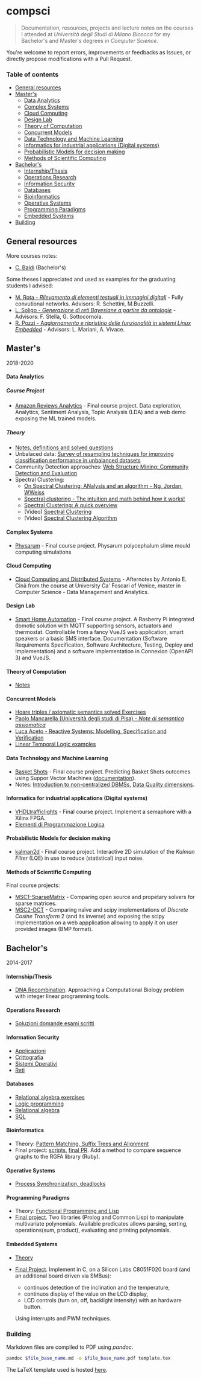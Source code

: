 # compsci

> Documentation, resources, projects and lecture notes on the courses I attended at *Università degli Studi di Milano Bicocca* for my Bachelor's and Master's degrees in *Computer Science*.

You're welcome to report errors, improvements or feedbacks as Issues, or directly propose modifications with a Pull Request.

### Table of contents

- [General resources](#general-resources)
- [Master's](#masters)
    + [Data Analytics](#data-analytics)
    + [Complex Systems](#complex-systems)
    + [Cloud Computing](#cloud-computing)
    + [Design Lab](#design-lab)
    + [Theory of Computation](#theory-of-computation)
    + [Concurrent Models](#concurrent-models)
    + [Data Technology and Machine Learning](#data-technology-and-machine-learning)
    + [Informatics for industrial applications (Digital systems)](#informatics-for-industrial-applications--digital-systems-)
    + [Probabilistic Models for decision making](#probabilistic-models-for-decision-making)
    + [Methods of Scientific Computing](#methods-of-scientific-computing)
- [Bachelor's](#bachelors)
    + [Internship/Thesis](#internship-thesis)
    + [Operations Research](#operations-research)
    + [Information Security](#information-security)
    + [Databases](#databases)
    + [Bioinformatics](#bioinformatics)
    + [Operative Systems](#operative-systems)
    + [Programming Paradigms](#programming-paradigms)
    + [Embedded Systems](#embedded-systems)
- [Building](#building)

## General resources

More courses notes:

- [C. Baldi](https://github.com/crisbal/Appunti-Unimib) (Bachelor's)

Some theses I appreciated and used as examples for the graduating students I advised:

- [M. Rota - *Rilevamento di elementi testuali in immagini digitali*](https://github.com/dubvulture/thesis/blob/master/thesis.pdf) - Fully convutional networks. Advisors: R. Schettini, M.Buzzelli.
- [L. Soligo - *Generazione di reti Bayesiane
a partire da ontologie*](https://gitlab.com/LolloneS/Tesi-Triennale) - Advisors: F. Stella, G. Sottocornola.
- [R. Pozzi - A*ggiornamento e ripristino delle funzionalità in sistemi Linux Embedded*](https://gitlab.com/rpo254/texis/blob/master/Tesi.pdf) - Advisors: L. Mariani, A. Vivace.

## Master's

2018-2020

#### Data Analytics

##### Course Project

- [Amazon Reviews Analytics](https://github.com/avivace/reviews-sentiment) - Final course project. Data exploration, Analytics, Sentiment Analysis, Topic Analysis (LDA) and a web demo exposing the ML trained models.

##### Theory

- [Notes, definitions and solved questions](masters/data-analytics/notes.md)
- Unbalaced data: [Survey of resampling techniques for improving classification performance in unbalanced datasets](https://arxiv.org/abs/1608.06048)
- Community Detection approaches: [Web Structure Mining: Community Detection and Evaluation](https://www.irit.fr/~Yoann.Pitarch/Docs/M2Stats/WebMining/wsm_communities.pdf)
- Spectral Clustering:
    + [On Spectral Clustering: ANalysis and an algorithm - Ng, Jordan, WWeiss](http://ai.stanford.edu/~ang/papers/nips01-spectral.pdf)
    + [Spectral clustering - The intuition and math behind how it works!](https://towardsdatascience.com/spectral-clustering-82d3cff3d3b7)
    + [Spectral Clustering: A quick overview](https://calculatedcontent.com/2012/10/09/spectral-clustering/)
    + (Video) [Spectral Clustering](https://www.youtube.com/watch?v=zkgm0i77jQ8)
    + (Video) [Spectral Clustering Algorithm](https://www.youtube.com/watch?v=P-LEH-AFovE)

#### Complex Systems

- [Physarum](https://github.com/avivace/Physarum) - Final course project. Physarum polycephalum slime mould computing simulations

#### Cloud Computing

- [Cloud Computing and Distributed Systems](https://github.com/Cinofix/Afternotes) - Afternotes by Antonio E. Cinà from the course at University Ca' Foscari of Venice, master in Computer Science - Data Management and Analytics.

#### Design Lab

- [Smart Home Automation](https://github.com/avivace/sha) - Final course project. A Rasberry Pi integrated domotic solution with MQTT supporting sensors, actuators and thermostat. Controllable from a fancy VueJS web application, smart speakers or a basic SMS interface. Documentation (Software Requirements Specification, Software Architecture, Testing, Deploy and Implementation) and a software implementation in Connexion (OpenAPI 3) and VueJS.


#### Theory of Computation

- [Notes](https://github.com/avivace/compsci/blob/master/masters/computation/notes.pdf)

#### Concurrent Models

- [Hoare triples / axiomatic semantics solved Exercises](masters/concurrent-models)
- [Paolo Mancarella (Università degli studi di Pisa) - *Note di semantica assiomatica*](http://pages.di.unipi.it/corradini/Didattica/LPP-13/Logica%20di%20Hoare.pdf)
- [Luca Aceto - Reactive Systems: Modelling, Specification and Verification](http://www.cs.ioc.ee/yik/schools/win2007/ingolfsdottir/sv-book-part1.pdf)
- [Linear Temporal Logic examples](http://www.dis.uniroma1.it/liberato/ar/ltl/ltl.html)

#### Data Technology and Machine Learning

- [Basket Shots](https://github.com/avivace/basket-shots) - Final course project. Predicting Basket Shots outcomes using Suppor Vector Machines ([documentation](https://github.com/avivace/basket-shots/raw/master/docs/index.pdf)).
- Notes: [Introduction to non-centralized DBMSs](https://github.com/avivace/compsci/raw/master/masters/datatech/2.pdf), [Data Quality dimensions](https://github.com/avivace/compsci/raw/master/masters/datatech/dataquality.pdf).


#### Informatics for industrial applications (Digital systems)

- [VHDLtrafficlights](https://github.com/avivace/VHDLtrafficlights) - Final course project. Implement a semaphore with a Xilinx FPGA.
- [Elementi di Programmazione Logica](https://elearning.unimib.it/pluginfile.php/477370/mod_resource/content/2/DispenseInformaticaIndustriale.pdf)

#### Probabilistic Models for decision making

- [kalman2d](https://avivace.github.io/kalman/) - Final course project. Interactive 2D simulation of the *Kalman Filter* (LQE) in use to reduce (statistical) input noise.

#### Methods of Scientific Computing

Final course projects:

- [MSC1-SparseMatrix](https://github.com/avivace/mcs1-sparsematrix) - Comparing open source and propetary solvers for sparse matrices.
- [MSC2-DCT](https://github.com/avivace/mcs2-dct) - Comparing naïve and scipy implementations of *Discrete Cosine Transform* 2 (and its inverse) and exposing the scipy implementation on a web appplication allowing to apply it on user provided images (BMP format).


## Bachelor's

2014-2017

#### Internship/Thesis

- [DNA Recombination](https://github.com/avivace/dna-recombination).  Approaching a Computational Biology problem with integer linear programming tools.

#### Operations Research

- [Soluzioni domande esami scritti](https://github.com/avivace/compsci/blob/master/bachelors/operative-research/risposte.pdf)

#### Information Security

- [Applicazioni](https://github.com/avivace/compsci/blob/master/bachelors/sicurezza/1applicazioni.pdf)
- [Crittografia](https://github.com/avivace/compsci/blob/master/bachelors/sicurezza/2crittografia.pdf)
- [Sistemi Operativi](https://github.com/avivace/compsci/blob/master/bachelors/sicurezza/3sistemi_operativi.pdf)
- [Reti](https://github.com/avivace/compsci/blob/master/bachelors/sicurezza/4reti.pdf)

#### Databases
- [Relational algebra exercises](https://github.com/avivace/compsci/blob/master/bachelors/databases/relational_algebra.md)
- [Logic programming](https://github.com/avivace/compsci/raw/master/bachelors/databases/teoria_progLogica.pdf)
- [Relational algebra](https://github.com/avivace/compsci/blob/master/bachelors/databases/teoria_AlgebraRelazionale.pdf)
- [SQL](https://github.com/avivace/compsci/blob/master/bachelors/databases/teoria_SQL.pdf)

#### Bioinformatics

- Theory: [Pattern Matching, Suffix Trees and Alignment](https://github.com/avivace/compsci/raw/master/bachelors/bioinformatics/bio.pdf)
- Final project: [scripts](https://github.com/avivace/bio-p), [final PR](https://github.com/avivace/rgfa). Add a method to compare sequence graphs to the RGFA library (Ruby).

#### Operative Systems

- [Process Synchronization, deadlocks](https://avivace.com/assets/OS.pdf)

#### Programming Paradigms

- Theory: [Functional Programming and Lisp](https://github.com/avivace/compsci/raw/master/bachelors/programming-paradigms/FP_Lisp.pdf)
- [Final project](https://github.com/avivace/mvpoli). Two libraries (Prolog and Common Lisp) to manipulate multivariate polynomials. Available predicates allows parsing, sorting, operations(sum, product), evaluating and printing polynomials.

#### Embedded Systems

- [Theory](https://github.com/avivace/compsci/raw/master/bachelors/embedded-systems/teoria.pdf)
- [Final Project](https://github.com/avivace/EmbeddedSystems-8051). Implement in C, on a Silicon Labs C8051F020 board (and an additional board driven via SMBus):
    + continuos detection of the inclination and the temperature, 
    + continuos display of the value on the LCD display, 
    + LCD controls (turn on, off, backlight intensity) with an hardware button.

    Using interrupts and PWM techniques.

### Building

Markdown files are compiled to PDF using _pandoc_.

```bash
pandoc $file_base_name.md -o $file_base_name.pdf template.tex
```

The LaTeX template used is hosted [here](https://github.com/avivace/dotfiles).
